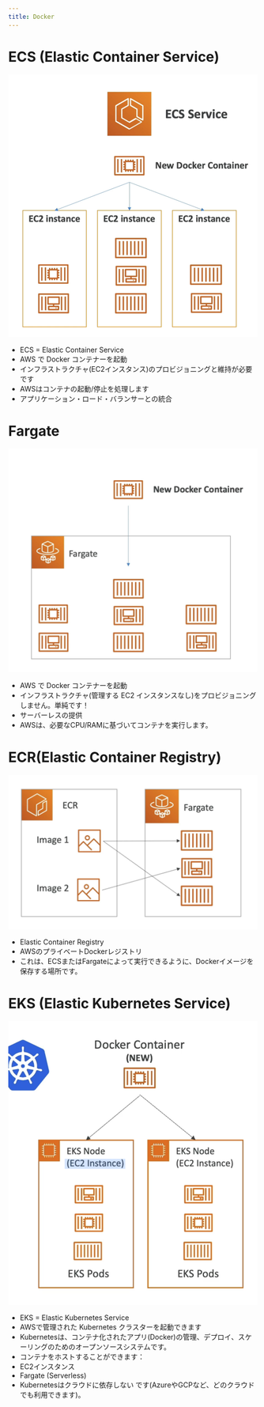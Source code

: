 ```yaml
---
title: Docker
---
```


# ECS (Elastic Container Service)

![ECS](./ECS.png)

- ECS = Elastic Container Service
- AWS で Docker コンテナーを起動
- インフラストラクチャ(EC2インスタンス)のプロビジョニングと維持が必要です
- AWSはコンテナの起動/停止を処理します
- アプリケーション・ロード・バランサーとの統合

# Fargate

![Fargate](./Fargate.png)

- AWS で Docker コンテナーを起動
- インフラストラクチャ(管理する EC2 インスタンスなし)をプロビジョニングしません。単純です！
- サーバーレスの提供
- AWSは、必要なCPU/RAMに基づいてコンテナを実行します。

# ECR(Elastic Container Registry)

![ECR](./ECR.png)

- Elastic Container Registry
- AWSのプライベートDockerレジストリ
- これは、ECSまたはFargateによって実行できるように、Dockerイメージを保存する場所です。

# EKS (Elastic Kubernetes Service)

![EKS](./EKS.png)

- EKS = Elastic Kubernetes Service
- AWSで管理された Kubernetes クラスターを起動できます
- Kubernetesは、コンテナ化されたアプリ(Docker)の管理、デプロイ、スケーリングのためのオープンソースシステムです。
- コンテナをホストすることができます：
- EC2インスタンス
- Fargate (Serverless)
- Kubernetesはクラウドに依存しない
  です(AzureやGCPなど、どのクラウドでも利用できます)。

